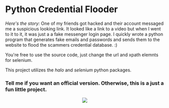 # Python Credential Flooder

*Here's the story:* One of my friends got hacked and their account messaged me a suspicious looking link. It looked like a link to a video but when I went to it to it, it was just a a fake messenger login page. I quickly wrote a python program that generates fake emails and passwords and sends them to the website to flood the scammers credential database. :)

You're free to use the source code, just change the url and xpath elemnts for selenium.

This project utilizes the *halo* and *selenium* python packages.

### Tell me if you want an official version. Otherwise, this is a just a fun little project.

<p align="center">
  <img src="https://i.imgur.com/fICb794.png">
</p>
